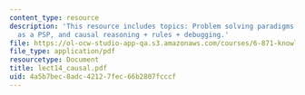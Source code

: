 ```yaml
---
content_type: resource
description: 'This resource includes topics: Problem solving paradigms, causal reasoning
  as a PSP, and causal reasoning + rules + debugging.'
file: https://ol-ocw-studio-app-qa.s3.amazonaws.com/courses/6-871-knowledge-based-applications-systems-spring-2005/4a5b7bec8adc42127fec66b2807fcccf_lect14_causal.pdf
file_type: application/pdf
resourcetype: Document
title: lect14_causal.pdf
uid: 4a5b7bec-8adc-4212-7fec-66b2807fcccf
---
```

